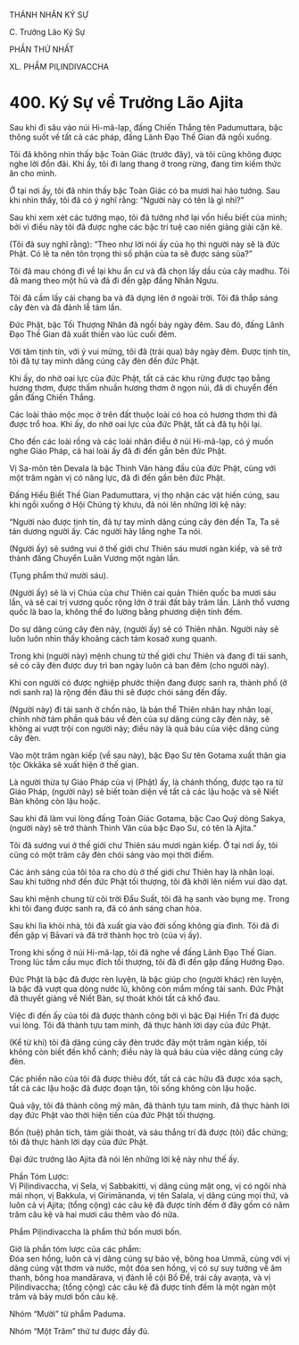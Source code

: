 THÁNH NHÂN KÝ SỰ

C. Trưởng Lão Ký Sự

PHẦN THỨ NHẤT

XL. PHẨM PIḶINDIVACCHA

# 400. Ký Sự về Trưởng Lão Ajita

Sau khi đi sâu vào núi Hi-mã-lạp, đấng Chiến Thắng tên Padumuttara, bậc thông suốt về tất cả các pháp, đấng Lãnh Đạo Thế Gian đã ngồi xuống.

Tôi đã không nhìn thấy bậc Toàn Giác (trước đây), và tôi cũng không được nghe lời đồn đãi. Khi ấy, tôi đi lang thang ở trong rừng, đang tìm kiếm thức ăn cho mình.

Ở tại nơi ấy, tôi đã nhìn thấy bậc Toàn Giác có ba mươi hai hảo tướng. Sau khi nhìn thấy, tôi đã có ý nghĩ rằng: “Người này có tên là gì nhỉ?”

Sau khi xem xét các tướng mạo, tôi đã tưởng nhớ lại vốn hiểu biết của mình; bởi vì điều này tôi đã được nghe các bậc trí tuệ cao niên giảng giải cặn kẽ.

(Tôi đã suy nghĩ rằng): “Theo như lời nói ấy của họ thì người này sẽ là đức Phật. Có lẽ ta nên tôn trọng thì số phận của ta sẽ được sáng sủa?”

Tôi đã mau chóng đi về lại khu ẩn cư và đã chọn lấy dầu của cây madhu. Tôi đã mang theo một hũ và đã đi đến gặp đấng Nhân Ngưu.

Tôi đã cầm lấy cái chạng ba và đã dựng lên ở ngoài trời. Tôi đã thắp sáng cây đèn và đã đảnh lễ tám lần.

Đức Phật, bậc Tối Thượng Nhân đã ngồi bảy ngày đêm. Sau đó, đấng Lãnh Đạo Thế Gian đã xuất thiền vào lúc cuối đêm.

Với tâm tịnh tín, với ý vui mừng, tôi đã (trải qua) bảy ngày đêm. Được tịnh tín, tôi đã tự tay mình dâng cúng cây đèn đến đức Phật.

Khi ấy, do nhờ oai lực của đức Phật, tất cả các khu rừng được tạo bằng hương thơm, được thấm nhuần hương thơm ở ngọn núi, đã di chuyển đến gần đấng Chiến Thắng.

Các loài thảo mộc mọc ở trên đất thuộc loài có hoa có hương thơm thì đã được trổ hoa. Khi ấy, do nhờ oai lực của đức Phật, tất cả đã tụ hội lại.

Cho đến các loài rồng và các loài nhân điểu ở núi Hi-mã-lạp, có ý muốn nghe Giáo Pháp, cả hai loài ấy đã đi đến gần bên đức Phật.

Vị Sa-môn tên Devala là bậc Thinh Văn hàng đầu của đức Phật, cùng với một trăm ngàn vị có năng lực, đã đi đến gần bên đức Phật.

Đấng Hiểu Biết Thế Gian Padumuttara, vị thọ nhận các vật hiến cúng, sau khi ngồi xuống ở Hội Chúng tỳ khưu, đã nói lên những lời kệ này:

“Người nào được tịnh tín, đã tự tay mình dâng cúng cây đèn đến Ta, Ta sẽ tán dương người ấy. Các người hãy lắng nghe Ta nói.

(Người ấy) sẽ sướng vui ở thế giới chư Thiên sáu mươi ngàn kiếp, và sẽ trở thành đấng Chuyển Luân Vương một ngàn lần.

(Tụng phẩm thứ mười sáu).

(Người ấy) sẽ là vị Chúa của chư Thiên cai quản Thiên quốc ba mươi sáu lần, và sẽ cai trị vương quốc rộng lớn ở trái đất bảy trăm lần. Lãnh thổ vương quốc là bao la, không thể đo lường bằng phương diện tính đếm.

Do sự dâng cúng cây đèn này, (người ấy) sẽ có Thiên nhãn. Người này sẽ luôn luôn nhìn thấy khoảng cách tám kosaở xung quanh.

Trong khi (người này) mệnh chung từ thế giới chư Thiên và đang đi tái sanh, sẽ có cây đèn được duy trì ban ngày luôn cả ban đêm (cho người này).

Khi con người có được nghiệp phước thiện đang được sanh ra, thành phố (ở nơi sanh ra) là rộng đến đâu thì sẽ được chói sáng đến đấy.

(Người này) đi tái sanh ở chốn nào, là bản thể Thiên nhân hay nhân loại, chính nhờ tám phần quả báu về đèn của sự dâng cúng cây đèn này, sẽ không ai vượt trội con người này; điều này là quả báu của việc dâng cúng cây đèn.

Vào một trăm ngàn kiếp (về sau này), bậc Đạo Sư tên Gotama xuất thân gia tộc Okkāka sẽ xuất hiện ở thế gian.

Là người thừa tự Giáo Pháp của vị (Phật) ấy, là chánh thống, được tạo ra từ Giáo Pháp, (người này) sẽ biết toàn diện về tất cả các lậu hoặc và sẽ Niết Bàn không còn lậu hoặc.

Sau khi đã làm vui lòng đấng Toàn Giác Gotama, bậc Cao Quý dòng Sakya, (người này) sẽ trở thành Thinh Văn của bậc Đạo Sư, có tên là Ajita.”

Tôi đã sướng vui ở thế giới chư Thiên sáu mươi ngàn kiếp. Ở tại nơi ấy, tôi cũng có một trăm cây đèn chói sáng vào mọi thời điểm.

Các ánh sáng của tôi tỏa ra cho dù ở thế giới chư Thiên hay là nhân loại. Sau khi tưởng nhớ đến đức Phật tối thượng, tôi đã khởi lên niềm vui dào dạt.

Sau khi mệnh chung từ cõi trời Đẩu Suất, tôi đã hạ sanh vào bụng mẹ. Trong khi tôi đang được sanh ra, đã có ánh sáng chan hòa.

Sau khi lìa khỏi nhà, tôi đã xuất gia vào đời sống không gia đình. Tôi đã đi đến gặp vị Bāvari và đã trở thành học trò (của vị ấy).

Trong khi sống ở núi Hi-mã-lạp, tôi đã nghe về đấng Lãnh Đạo Thế Gian. Trong lúc tầm cầu mục đích tối thượng, tôi đã đi đến gặp đấng Hướng Đạo.

Đức Phật là bậc đã được rèn luyện, là bậc giúp cho (người khác) rèn luyện, là bậc đã vượt qua dòng nước lũ, không còn mầm mống tái sanh. Đức Phật đã thuyết giảng về Niết Bàn, sự thoát khỏi tất cả khổ đau.

Việc đi đến ấy của tôi đã được thành công bởi vì bậc Đại Hiền Trí đã được vui lòng. Tôi đã thành tựu tam minh, đã thực hành lời dạy của đức Phật.

(Kể từ khi) tôi đã dâng cúng cây đèn trước đây một trăm ngàn kiếp, tôi không còn biết đến khổ cảnh; điều này là quả báu của việc dâng cúng cây đèn.

Các phiền não của tôi đã được thiêu đốt, tất cả các hữu đã được xóa sạch, tất cả các lậu hoặc đã được đoạn tận, tôi sống không còn lậu hoặc.

Quả vậy, tôi đã thành công mỹ mãn, đã thành tựu tam minh, đã thực hành lời dạy đức Phật vào thời hiện tiền của đức Phật tối thượng.

Bốn (tuệ) phân tích, tám giải thoát, và sáu thắng trí đã được (tôi) đắc chứng; tôi đã thực hành lời dạy của đức Phật.

Đại đức trưởng lão Ajita đã nói lên những lời kệ này như thế ấy.

Phần Tóm Lược:  
Vị Piḷindivaccha, vị Sela, vị Sabbakitti, vị dâng cúng mật ong, vị có ngôi nhà mái nhọn, vị Bakkula, vị Girimānanda, vị tên Salala, vị dâng cúng mọi thứ, và luôn cả vị Ajita; (tổng cộng) các câu kệ đã được tính đếm ở đây gồm có năm trăm câu kệ và hai mươi câu thêm vào đó nữa.

Phẩm Piḷindivaccha là phẩm thứ bốn mươi bốn.

Giờ là phần tóm lược của các phẩm:  
Đóa sen hồng, luôn cả vị dâng cúng sự bảo vệ, bông hoa Ummā, cùng với vị dâng cúng vật thơm và nước, một đóa sen hồng, vị có sự suy tưởng về âm thanh, bông hoa mandārava, vị đảnh lễ cội Bồ Đề, trái cây avaṇṭa, và vị Piḷindivaccha; (tổng cộng) các câu kệ đã được tính đếm là một ngàn một trăm và bảy mươi bốn câu kệ.

Nhóm “Mười” từ phẩm Paduma.

Nhóm “Một Trăm” thứ tư được đầy đủ.
